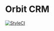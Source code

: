 # Orbit CRM
[![StyleCI](https://github.styleci.io/repos/316787718/shield?branch=main)](https://github.styleci.io/repos/316787718?branch=main)
